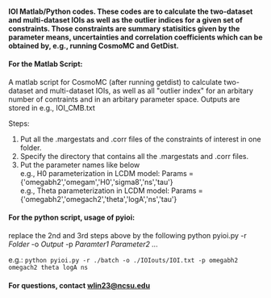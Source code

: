 #### IOI Matlab/Python codes. These codes are to calculate the two-dataset and multi-dataset IOIs as well as the outlier indices for a given set of constraints. Those constraints are summary statisitics given by the parameter means, uncertainties and correlation coefficients which can be obtained by, e.g., running CosmoMC and GetDist.

#### For the Matlab Script:
A matlab script for CosmoMC (after running getdist) to calculate two-dataset and multi-dataset IOIs, as well as all "outlier index" for an arbitary number of contraints and in an arbitary parameter space. Outputs are stored in e.g., IOI_CMB.txt  

Steps:
1. Put all the .margestats and .corr files of the constraints of interest in one folder.
2. Specify the directory that contains all the .margestats and .corr files.
3. Put the parameter names like below  
    e.g., H0 parameterization in LCDM model: Params = {'omegabh2','omegam','H0','sigma8','ns','tau'}   
    e.g., Theta parameterization in LCDM model: Params = {'omegabh2','omegach2','theta','logA','ns','tau'}   
 
 
#### For the python script, usage of **pyioi**:

replace the 2nd and 3rd steps above by the following
python pyioi.py -r *Folder* -o *Output* -p *Paramter1* *Parameter2* *...*

e.g.: `python pyioi.py -r ./batch -o ./IOIouts/IOI.txt -p omegabh2 omegach2 theta logA ns`



#### 
#### For questions, contact wlin23@ncsu.edu
